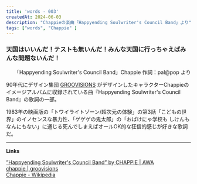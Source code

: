 ```yaml
---
title: 'words - 003'
createdAt: 2024-06-03
description: "Chappieの楽曲「Happyending Soulwriter's Council Band」より"
tags: ["words", "Chappie" ]
---
```


### 天国はいいんだ！テストも無いんだ！みんな天国に行っちゃえばみんな問題ないんだ！

<p style="text-align:right;">「Happyending Soulwriter's Council Band」Chappie 作詞：pal@pop より</p>

90年代にデザイン集団 [GROOVISIONS](https://groovisions.com/) がデザインしたキャラクターChappieのイメージアルバムに収録されている曲『Happyending Soulwriter's Council Band』の歌詞の一部。

1983年の映画版の「トワイライトゾーン/超次元の体験」の第3話「こどもの世界」のイノセンスな暴力性、「ゲゲゲの鬼太郎」の「おばけにゃ学校も しけんもなんにもない」に通じる死んでしまえばオールOK的な狂信的感じが好きな歌詞だ。

---

**Links**

[”Happyending Soulwriter's Council Band” by CHAPPIE | AWA](https://s.awa.fm/track/9f97aed4093c8a6d0927)  
[chappie \| groovisions](https://groovisions.com/chappie/#choice)  
[Chappie \- Wikipedia](https://ja.wikipedia.org/wiki/Chappie)